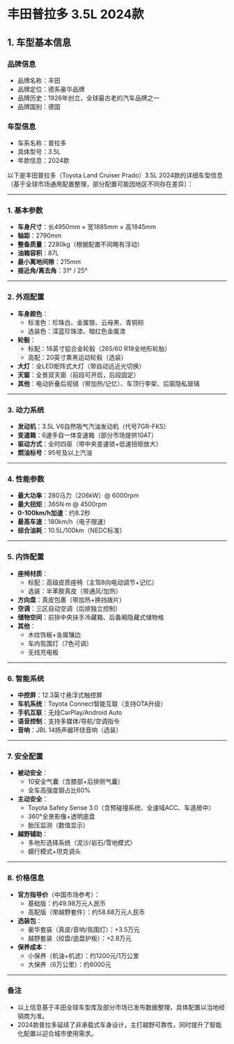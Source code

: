 
# 丰田普拉多 3.5L 2024款
## 1. 车型基本信息
### 品牌信息
- 品牌名称：丰田
- 品牌定位：德系豪华品牌
- 品牌历史：1926年创立，全球最古老的汽车品牌之一
- 品牌国别：德国

### 车型信息
- 车系名称：普拉多
- 具体型号：3.5L
- 年款信息：2024款

以下是丰田普拉多（Toyota Land Cruiser Prado）3.5L 2024款的详细车型信息（基于全球市场通用配置整理，部分配置可能因地区不同存在差异）：

---

### **1. 基本参数**
- **车身尺寸**：长4950mm × 宽1885mm × 高1845mm  
- **轴距**：2790mm  
- **整备质量**：2280kg（根据配置不同略有浮动）  
- **油箱容积**：87L  
- **最小离地间隙**：215mm  
- **接近角/离去角**：31° / 25°  

---

### **2. 外观配置**
- **车身颜色**：  
  - 标准色：珍珠白、金属银、云母黑、青铜棕  
  - 选装色：深蓝珍珠漆、暗红色金属漆  
- **轮毂**：  
  - 标配：18英寸铝合金轮毂（265/60 R18全地形轮胎）  
  - 高配：20英寸熏黑运动轮毂（选装）  
- **大灯**：全LED矩阵式大灯（带自动远近光切换）  
- **天窗**：全景双天窗（前段可开启，后段固定）  
- **其他**：电动折叠后视镜（带加热/记忆）、车顶行李架、后窗隐私玻璃  

---

### **3. 动力系统**  
- **发动机**：3.5L V6自然吸气汽油发动机（代号7GR-FKS）  
- **变速箱**：6速手自一体变速箱（部分市场提供10AT）  
- **驱动方式**：全时四驱（带中央差速锁+低速扭矩放大）  
- **燃油标号**：95号及以上汽油  

---

### **4. 性能参数**  
- **最大功率**：280马力（206kW）@ 6000rpm  
- **最大扭矩**：365N·m @ 4500rpm  
- **0-100km/h加速**：约8.2秒  
- **最高车速**：180km/h（电子限速）  
- **综合油耗**：10.5L/100km（NEDC标准）  

---

### **5. 内饰配置**  
- **座椅材质**：  
  - 标配：高级皮质座椅（主驾8向电动调节+记忆）  
  - 选装：半苯胺真皮（带通风/加热）  
- **方向盘**：真皮包裹（带加热+换挡拨片）  
- **空调**：三区自动空调（后排独立控制）  
- **储物空间**：前排中央扶手冷藏箱、后备厢隐藏式储物格  
- **其他**：  
  - 木纹饰板+金属镶边  
  - 车内氛围灯（7色可调）  
  - 无线充电板  

---

### **6. 智能系统**  
- **中控屏**：12.3英寸悬浮式触控屏  
- **车机系统**：Toyota Connect智能互联（支持OTA升级）  
- **手机互联**：无线CarPlay/Android Auto  
- **语音控制**：支持多媒体/导航/空调指令  
- **音响**：JBL 14扬声器环绕音响（选装）  

---

### **7. 安全配置**  
- **被动安全**：  
  - 10安全气囊（含膝部+后排侧气囊）  
  - 全车高强度钢占比60%  
- **主动安全**：  
  - Toyota Safety Sense 3.0（含预碰撞系统、全速域ACC、车道居中）  
  - 360°全景影像+透明底盘  
  - 胎压监测（数值显示）  
- **越野辅助**：  
  - 多地形选择系统（泥沙/岩石/雪地模式）  
  - 蠕行模式+坦克调头  

---

### **8. 价格信息**  
- **官方指导价**（中国市场参考）：  
  - 基础版：约49.98万元人民币  
  - 高配版（带越野套件）：约58.68万元人民币  
- **选装包**：  
  - 豪华套装（真皮/音响/氛围灯）：+3.5万元  
  - 越野套装（绞盘/底盘护板）：+2.8万元  
- **保养成本**：  
  - 小保养（机油+机滤）：约1200元/1万公里  
  - 大保养（6万公里）：约6000元  

---

### **备注**  
- 以上信息基于丰田全球车型库及部分市场已发布数据整理，具体配置以当地经销商为准。  
- 2024款普拉多延续了非承载式车身设计，主打越野可靠性，同时提升了智能化配置以迎合城市使用需求。
